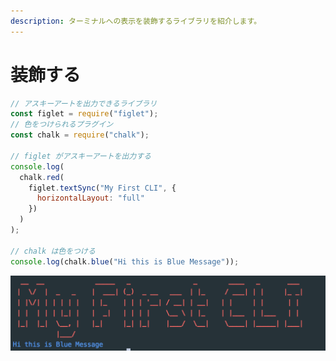 ```yaml
---
description: ターミナルへの表示を装飾するライブラリを紹介します。
---
```


# 装飾する

```javascript
// アスキーアートを出力できるライブラリ
const figlet = require("figlet");
// 色をつけられるプラグイン
const chalk = require("chalk");

// figlet がアスキーアートを出力する
console.log(
  chalk.red(
    figlet.textSync("My First CLI", {
      horizontalLayout: "full"
    })
  )
);

// chalk は色をつける
console.log(chalk.blue("Hi this is Blue Message"));
```

![](../.gitbook/assets/screen-shot-2018-05-01-at-12.40.06-am.png)

